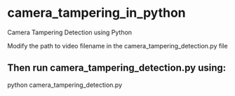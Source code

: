 # camera_tampering_in_python
Camera Tampering Detection using Python

Modify the path to video filename in the camera_tampering_detection.py file

## Then run camera_tampering_detection.py using:
python camera_tampering_detection.py
